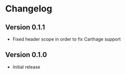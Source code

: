 Changelog
=========


Version 0.1.1
----------------------------

* Fixed header scope in order to fix Carthage support


Version 0.1.0
----------------------------

* Initial release
